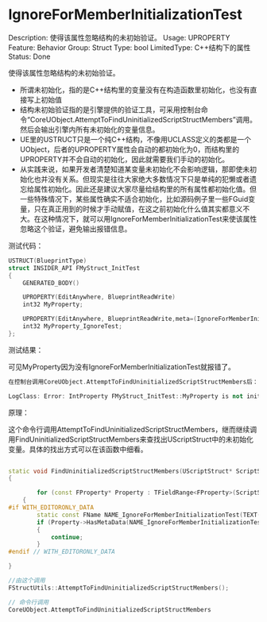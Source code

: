 # IgnoreForMemberInitializationTest

Description: 使得该属性忽略结构的未初始验证。
Usage: UPROPERTY
Feature: Behavior
Group: Struct
Type: bool
LimitedType: C++结构下的属性
Status: Done

使得该属性忽略结构的未初始验证。

- 所谓未初始化，指的是C++结构里的变量没有在构造函数里初始化，也没有直接写上初始值
- 结构未初始验证指的是引擎提供的验证工具，可采用控制台命令“CoreUObject.AttemptToFindUninitializedScriptStructMembers”调用。然后会输出引擎内所有未初始化的变量信息。
- UE里的USTRUCT只是一个纯C++结构，不像用UCLASS定义的类都是一个UObject，后者的UPROPERTY属性会自动的都初始化为0，而结构里的UPROPERTY并不会自动的初始化，因此就需要我们手动的初始化。
- 从实践来说，如果开发者清楚知道某变量未初始化不会影响逻辑，那即使未初始化也并没有关系。但现实是往往大家绝大多数情况下只是单纯的犯懒或者遗忘给属性初始化。因此还是建议大家尽量给结构里的所有属性都初始化值。但一些特殊情况下，某些属性确实不适合初始化，比如源码例子里一些FGuid变量，只在真正用到的时候才手动赋值，在这之前初始化什么值其实都意义不大。在这种情况下，就可以用IgnoreForMemberInitializationTest来使该属性忽略这个验证，避免输出报错信息。

测试代码：

```cpp
USTRUCT(BlueprintType)
struct INSIDER_API FMyStruct_InitTest
{
	GENERATED_BODY()

	UPROPERTY(EditAnywhere, BlueprintReadWrite)
	int32 MyProperty;

	UPROPERTY(EditAnywhere, BlueprintReadWrite,meta=(IgnoreForMemberInitializationTest))
	int32 MyProperty_IgnoreTest;
};
```

测试结果：

可见MyProperty因为没有IgnoreForMemberInitializationTest就报错了。

```cpp
在控制台调用CoreUObject.AttemptToFindUninitializedScriptStructMembers后：

LogClass: Error: IntProperty FMyStruct_InitTest::MyProperty is not initialized properly. Module:Insider File:Property/Struct/MyProperty_Struct.h
```

原理：

这个命令行调用AttemptToFindUninitializedScriptStructMembers，继而继续调用FindUninitializedScriptStructMembers来查找出UScriptStruct中的未初始化变量。具体的找出方式可以在该函数中细看。

```cpp

static void FindUninitializedScriptStructMembers(UScriptStruct* ScriptStruct, EScriptStructTestCtorSyntax ConstructorSyntax, TSet<const FProperty*>& OutUninitializedProperties)
{

		for (const FProperty* Property : TFieldRange<FProperty>(ScriptStruct, EFieldIteratorFlags::ExcludeSuper))
	{
#if	WITH_EDITORONLY_DATA
		static const FName NAME_IgnoreForMemberInitializationTest(TEXT("IgnoreForMemberInitializationTest"));
		if (Property->HasMetaData(NAME_IgnoreForMemberInitializationTest))
		{
			continue;
		}
#endif // WITH_EDITORONLY_DATA

}

//由这个调用
FStructUtils::AttemptToFindUninitializedScriptStructMembers();

// 命令行调用
CoreUObject.AttemptToFindUninitializedScriptStructMembers
```